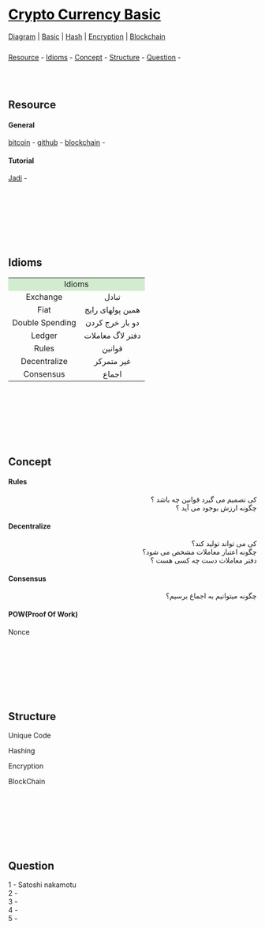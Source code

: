 <style>
.md0{margin-top: 150px;}
.md1{margin-top: 75px;}
.md2{margin-top: 50px;}
.md3{margin-top: 25px;}
.md4{margin-top: 5px;}
.tbl1 td#header{background-color: D1ECCF}
.tbl1 tr#header{background-color: D1ECCF}
.red{color:#E74C3C}
.blue{color:#3498DB}
.green{color:##28B463}
</style>


# [<span style="color:black;">Crypto Currency Basic</span>](file:./CryptoCurrency.md)
[Diagram](CryptoCurrency-Diagram.md) | 
[Basic](CryptoCurrency-Basic.md) |
[Hash](CryptoCurrency-Hash.md) |
[Encryption](CryptoCurrency-Encryption.md) |
[Blockchain](CryptoCurrency-Blockchain.md)


<div class="md3"></div>
<a href="#resource">Resource</a> - 
<a href="#idioms">Idioms</a> -
<a href="#concept">Concept</a> -
<a href="#structure">Structure</a> - 
<a href="#question">Question</a> - 







<div class="md1"></div>

## Resource

#### General

<a href="https://bitcoin.org/en/" target="_blank">bitcoin</a> - 
<a href="https://github.com/bitcoin" target="_blank">github</a> - 
<a href="https://www.blockchain.com/" target="_blank">blockchain</a> - 



#### Tutorial

<a href="https://www.youtube.com/watch?v=y38dHYUqkPQ&list=PL-tKrPVkKKE1gLxAL-56H-XR-fTapqofC&index=5" target="_blank">Jadi</a> - 






<div class="md0"></div>

## Idioms

<table><tbody>
<tr><td colspan="2" align="center" bgcolor="D1ECCF">Idioms</td></tr>
<tr>
<td rowspan="1" align="center">Exchange</td>
<td align="center">تبادل</td>
</tr>
<tr>
<td rowspan="1" align="center">Fiat</td>
<td align="center">همین پولهای رایج</td>
</tr>
<tr>
<td rowspan="1" align="center">Double Spending</td>
<td align="center">دو بار خرج کردن</td>
</tr>
<tr>
<td rowspan="1" align="center">Ledger</td>
<td align="center">دفتر لاگ معاملات</td>
</tr>
<tr>
<td rowspan="1" align="center">Rules</td>
<td align="center">قوانین</td>
</tr>
<tr>
<td rowspan="1" align="center">Decentralize</td>
<td align="center">غیر متمرکر</td>
</tr>
<tr>
<td rowspan="1" align="center">Consensus</td>
<td align="center">اجماع</td>
</tr>
</tbody></table>







<div class="md0"></div>

## Concept

#### Rules

<div align="right" dir="rtl">
کی تصمیم می گیرد قوانین چه باشد ؟
<br>
چگونه ارزش بوجود می آید ؟
</div>

####  Decentralize

<div align="right" dir="rtl">
کی می تواند تولید کند؟
<br>
چگونه اعتبار معاملات مشخص می شود؟
<br>
دفتر معاملات دست چه کسی هست ؟
</div>

#### Consensus

<div align="right" dir="rtl">
چگونه میتوانیم به اجماع برسیم؟
<br>
</div>

#### POW(Proof Of Work)

Nonce









<div class="md0"></div>

## Structure





Unique Code

Hashing

Encryption

BlockChain













<div class="md0"></div>

## Question

1 - Satoshi nakamotu
<br>
2 - 
<br>
3 - 
<br>
4 - 
<br>
5 - 